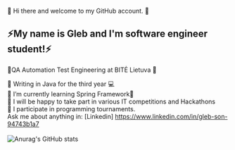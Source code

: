 👋 Hi there and welcome to my GitHub account. 👋 <br>
<h2>⚡️My name is Gleb and I'm software engineer student!⚡️</h2>

🐝QA Automation Test Engineering at BITĖ Lietuva 🐝

🧠 Writing in Java for the third year 💻 <br>
🌱 I’m currently learning Spring Framework🌱 <br>
🎉 I will be happy to take part in various IT competitions and Hackathons <br>
🏅 I participate in programming tournaments.<br>
 Ask me about anything in: [Linkedin] https://www.linkedin.com/in/gleb-son-94743b1a7 <br>
<br>![Anurag's GitHub stats](https://github-readme-stats.vercel.app/api?username=glebs0n1&show_icons=true&theme=radical)
